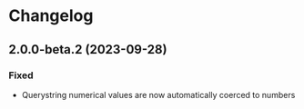 # Changelog

## 2.0.0-beta.2 (2023-09-28)

### Fixed

- Querystring numerical values are now automatically coerced to numbers

